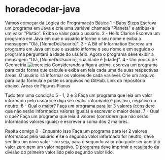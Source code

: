 # horadecodar-java
Vamos começar da Lógica de Programação Básica
1 - Baby Steps
Escreva um programa em Java e crie uma variável chamada "Planeta" e atribua-a um valor "Plutão". 
Exiba o valor para o usuário.
2 -  Hello Clarice
Escreva um programa em Java em que o usuário informe o seu nome e exiba a mensagem "Olá, [NomeDoUsuario]".
3 - A Bit of Information
Escreva um programa em Java em que o usuário informe o seu nome e em seguida o programa perguntará a idade do usuário. Agora o programa deve exibir a mensagem "Olá, [NomeDoUsuario], sua idade é [idade]".
4 - Um pouco de Geometria
![exercicio](https://user-images.githubusercontent.com/110677755/201787530-46864441-df14-4a35-a6ae-3359c549b10a.jpeg)
Considerando a figura acima, escreva um programa para cada forma que calcule e exiba em tela cada uma de suas respectivas áreas. O usuário irá informar os valores de cada variável. Crie um arquivo para cada fórmula e poste os  arquivos no GitHub. Link do repositório abaixo. 
Áreas de Figuras Planas

Tudo tem uma condição
5 - 1, 2 e 3
Faça um programa que leia um valor informado pelo usuário e diga se o valor informado é positivo, negativo ou neutro.
6 - Qual o maior?
Faça um programa para ler 3 valores (considere que não serão informados valores iguais) e escrever o maior deles. 
7 - Qual o quê?
Faça um programa que leia  3 valores (considere que não serão informados valores iguais) e escrever a soma dos 2 maiores. 

Repita comigo
8 - Enquanto isso
Faça um programa para ler 2 valores informados pelo usuário e se o segundo valor informado for neutro, deve ser lido um novo valor - ou seja, para o segundo valor não pode ser aceito o valor zero nem um valor negativo. O programa deve imprimir o resultado da divisão do primeiro valor lido pelo segundo valor lido. 
